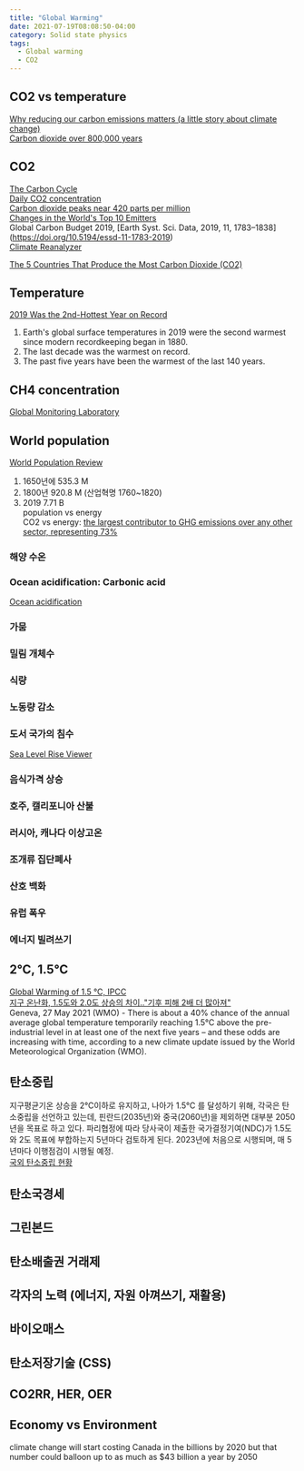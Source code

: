 ```yaml
---
title: "Global Warming"
date: 2021-07-19T08:08:50-04:00
category: Solid state physics
tags:
  - Global warming
  - CO2
---
```


## CO2 vs temperature
[Why reducing our carbon emissions matters (a little story about climate change)](https://www.youtube.com/watch?v=rivf479bW8Q)  
[Carbon dioxide over 800,000 years](https://www.climate.gov/news-features/understanding-climate/climate-change-atmospheric-carbon-dioxide)  
## CO2
[The Carbon Cycle](https://earthobservatory.nasa.gov/features/CarbonCycle)  
[Daily CO2 concentration](https://www.co2.earth/)  
[Carbon dioxide peaks near 420 parts per million](https://research.noaa.gov/article/ArtMID/587/ArticleID/2764/Coronavirus-response-barely-slows-rising-carbon-dioxide)  
[Changes in the World's Top 10 Emitters](https://www.wri.org/insights/interactive-chart-shows-changes-worlds-top-10-emitters)  
Global Carbon Budget 2019, [Earth Syst. Sci. Data, 2019, 11, 1783–1838] (https://doi.org/10.5194/essd-11-1783-2019)  
[Climate Reanalyzer](https://climatereanalyzer.org/)  

[The 5 Countries That Produce the Most Carbon Dioxide (CO2)](https://www.investopedia.com/articles/investing/092915/5-countries-produce-most-carbon-dioxide-co2.asp)  
## Temperature
[2019 Was the 2nd-Hottest Year on Record](https://www.youtube.com/watch?v=10H2ILuXjO8)  
1. Earth's global surface temperatures in 2019 were the second warmest since modern recordkeeping began in 1880.  
2. The last decade was the warmest on record.  
3. The past five years have been the warmest of the last 140 years.  

## CH4 concentration
[Global Monitoring Laboratory](https://gml.noaa.gov/ccgg/trends_ch4/)  


## World population
[World Population Review](https://worldpopulationreview.com/)  
1. 1650년에 535.3 M  
2. 1800년 920.8 M (산업혁명 1760~1820)  
3. 2019 7.71 B  
population vs energy  
CO2 vs energy: [the largest contributor to GHG emissions over any other sector, representing 73%](https://www.wri.org/insights/interactive-chart-shows-changes-worlds-top-10-emitters)  

 
### 해양 수온
### Ocean acidification: Carbonic acid
[Ocean acidification](https://www.whoi.edu/know-your-ocean/ocean-topics/ocean-chemistry/ocean-acidification/)  
### 가뭄
### 밀림 개체수
### 식량
### 노동량 감소
### 도서 국가의 침수
[Sea Level Rise Viewer](https://coast.noaa.gov/slr/)
### 음식가격 상승
### 호주, 캘리포니아 산불  
### 러시아, 캐나다 이상고온  
### 조개류 집단폐사
### 산호 백화
### 유럽 폭우
### 에너지 빌려쓰기


## 2℃, 1.5℃
[Global Warming of 1.5 ℃, IPCC](https://www.ipcc.ch/sr15/)  
[지구 온난화, 1.5도와 2.0도 상승의 차이.."기후 피해 2배 더 많아져"](http://www.greenpostkorea.co.kr/news/articleView.html?idxno=62674)  
Geneva, 27 May 2021 (WMO) - There is about a 40% chance of the annual average global temperature temporarily reaching 1.5°C above the pre-industrial level in at least one of the next five years – and these odds are increasing with time, according to a new climate update issued by the World Meteorological Organization (WMO).  

## 탄소중립
지구평균기온 상승을 2℃이하로 유지하고, 나아가 1.5℃ 를 달성하기 위해, 각국은 탄소중립을 선언하고 있는데, 핀란드(2035년)와 중국(2060년)을 제외하면 대부분 2050년을 목표로 하고 있다. 파리협정에 따라 당사국이 제출한 국가결정기여(NDC)가 1.5도와 2도 목표에 부합하는지 5년마다 검토하게 된다. 2023년에 처음으로 시행되며, 매 5년마다 이행점검이 시행될 예정.  
[국외 탄소중립 현황](https://www.gihoo.or.kr/netzero/intro/intro0401.do)  

## 탄소국경세
## 그린본드
## 탄소배출권 거래제
## 각자의 노력 (에너지, 자원 아껴쓰기, 재활용)

## 바이오매스
## 탄소저장기술 (CSS)
## CO2RR, HER, OER

## Economy vs Environment
climate change will start costing Canada in the billions by 2020 but that number could balloon up to as much as $43 billion a year by 2050


